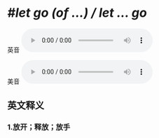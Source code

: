 # ***\#let go (of ...) / let ... go*** 
英音
<audio src="./media/let go (of ...)  let ... go1_AAC.aac" controls="controls"></audio>

美音
<audio src="./media/let go (of ...)  let ... go2_AAC.aac" controls="controls"></audio>



  

英文释义
---
### 1.**放开；释放；放手**  


